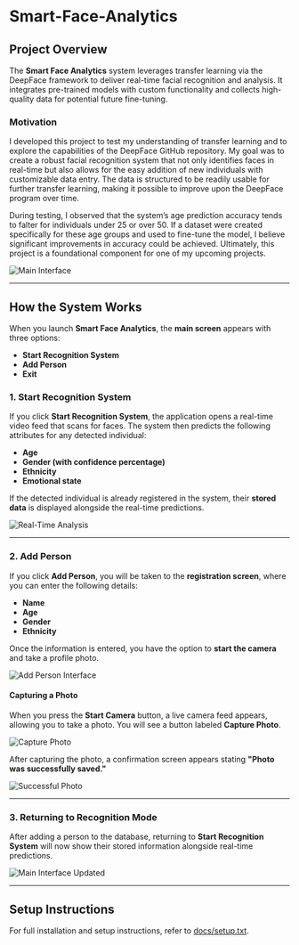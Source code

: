 # Smart-Face-Analytics

## Project Overview

The **Smart Face Analytics** system leverages transfer learning via the DeepFace framework to deliver real-time facial recognition and analysis. It integrates pre-trained models with custom functionality and collects high-quality data for potential future fine-tuning.

### Motivation  
I developed this project to test my understanding of transfer learning and to explore the capabilities of the DeepFace GitHub repository. My goal was to create a robust facial recognition system that not only identifies faces in real-time but also allows for the easy addition of new individuals with customizable data entry. The data is structured to be readily usable for further transfer learning, making it possible to improve upon the DeepFace program over time.

During testing, I observed that the system’s age prediction accuracy tends to falter for individuals under 25 or over 50. If a dataset were created specifically for these age groups and used to fine-tune the model, I believe significant improvements in accuracy could be achieved. Ultimately, this project is a foundational component for one of my upcoming projects.

![Main Interface](pictures_readme/main_interface.png)

---

## How the System Works

When you launch **Smart Face Analytics**, the **main screen** appears with three options:  
- **Start Recognition System**  
- **Add Person**  
- **Exit**

### **1. Start Recognition System**
If you click **Start Recognition System**, the application opens a real-time video feed that scans for faces. The system then predicts the following attributes for any detected individual:
- **Age**
- **Gender (with confidence percentage)**
- **Ethnicity**
- **Emotional state**

If the detected individual is already registered in the system, their **stored data** is displayed alongside the real-time predictions.

![Real-Time Analysis](pictures_readme/realtime_analysis.png)

---

### **2. Add Person**
If you click **Add Person**, you will be taken to the **registration screen**, where you can enter the following details:
- **Name**
- **Age**
- **Gender**
- **Ethnicity**

Once the information is entered, you have the option to **start the camera** and take a profile photo.

![Add Person Interface](pictures_readme/add_person.png)

#### **Capturing a Photo**
When you press the **Start Camera** button, a live camera feed appears, allowing you to take a photo. You will see a button labeled **Capture Photo**.

![Capture Photo](pictures_readme/capture_photo.png)

After capturing the photo, a confirmation screen appears stating **"Photo was successfully saved."**

![Successful Photo](pictures_readme/successful_photo.png)

---

### **3. Returning to Recognition Mode**
After adding a person to the database, returning to **Start Recognition System** will now show their stored information alongside real-time predictions.

![Main Interface Updated](pictures_readme/main_interface_2.png)

---

## Setup Instructions

For full installation and setup instructions, refer to [docs/setup.txt](docs/setup.txt).



